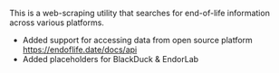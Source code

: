 This is a web-scraping utility that searches for end-of-life information across various platforms.

- Added support for accessing data from open source platform https://endoflife.date/docs/api
- Added placeholders for BlackDuck & EndorLab
